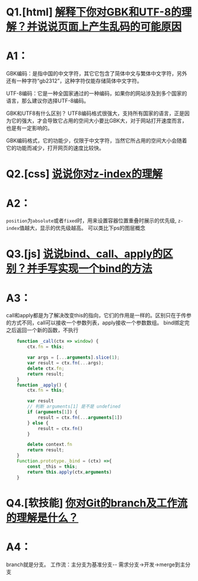 # Q1.[html] [解释下你对GBK和UTF-8的理解？并说说页面上产生乱码的可能原因](https://github.com/haizlin/fe-interview/issues/90)
# A1：
GBK编码：是指中国的中文字符，其它它包含了简体中文与繁体中文字符，另外还有一种字符“gb2312”，这种字符仅能存储简体中文字符。

UTF-8编码：它是一种全国家通过的一种编码，如果你的网站涉及到多个国家的语言，那么建议你选择UTF-8编码。

GBK和UTF8有什么区别？
UTF8编码格式很强大，支持所有国家的语言，正是因为它的强大，才会导致它占用的空间大小要比GBK大，对于网站打开速度而言，也是有一定影响的。

GBK编码格式，它的功能少，仅限于中文字符，当然它所占用的空间大小会随着它的功能而减少，打开网页的速度比较快。

# Q2.[css] [说说你对z-index的理解](https://github.com/haizlin/fe-interview/issues/91)
# A2：
`position`为`absolute`或者`fixed`时，用来设置容器位置重叠时展示的优先级, `z-index`值越大，显示的优先级越高。 可以类比下ps的图层概念

# Q3.[js] [说说bind、call、apply的区别？并手写实现一个bind的方法](https://github.com/haizlin/fe-interview/issues/92)
# A3：
call和apply都是为了解决改变this的指向，它们的作用是一样的。区别只在于传参的方式不同，call可以接收一个参数列表，apply接收一个参数数组。
bind绑定完之后返回一个新的函数，不执行
```javascript
    function _call(ctx => window) {
        ctx.fn = this;

        var args = [...arguments].slice(1);
        var result = ctx.fn(...args);
        delete ctx.fn;
        return result;
    }
    function _apply() {
        ctx.fn = this;

        var result
        // 判断 arguments[1] 是不是 undefined
        if (arguments[1]) {
            result = ctx.fn(...arguments[1])
        } else {
            result = ctx.fn()
        }

        delete context.fn
        return result;
    }
    Function.prototype._bind = (ctx) =>{
        const _this = this;
        return this.apply(ctx,arguments)
    }
```

# Q4.[软技能] [你对Git的branch及工作流的理解是什么？](https://github.com/haizlin/fe-interview/issues/93)
# A4：
branch就是分支。
工作流：主分支为基准分支-- 需求分支->开发->merge到主分支